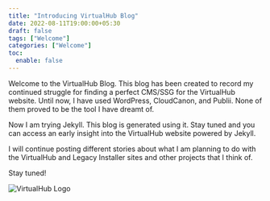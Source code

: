 ```yaml
---
title: "Introducing VirtualHub Blog"
date: 2022-08-11T19:00:00+05:30
draft: false
tags: ["Welcome"]
categories: ["Welcome"]
toc:
  enable: false
---
```


Welcome to the VirtualHub Blog. This blog has been created to record my continued struggle for finding a perfect CMS/SSG for the VirtualHub website. Until now, I have used WordPress, CloudCanon, and Publii. None of them proved to be the tool I have dreamt of.

Now I am trying Jekyll. This blog is generated using it. Stay tuned and you can access an early insight into the VirtualHub website powered by Jekyll.

I will continue posting different stories about what I am planning to do with the VirtualHub and Legacy Installer sites and other projects that I think of.

Stay tuned!

![VirtualHub Logo](/images/2022/August/11/VirtualHub.webp)
